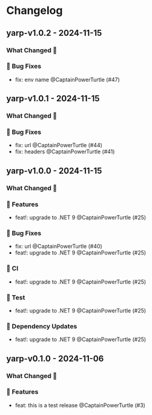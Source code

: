 # Changelog

## yarp-v1.0.2 - 2024-11-15

### What Changed 👀

### 🐛 Bug Fixes

- fix: env name @CaptainPowerTurtle (#47)

## yarp-v1.0.1 - 2024-11-15

### What Changed 👀

### 🐛 Bug Fixes

- fix: url @CaptainPowerTurtle (#44)
- fix: headers @CaptainPowerTurtle (#41)

## yarp-v1.0.0 - 2024-11-15

### What Changed 👀

### 🚀 Features

- feat!: upgrade to .NET 9 @CaptainPowerTurtle (#25)

### 🐛 Bug Fixes

- fix: url @CaptainPowerTurtle (#40)
- feat!: upgrade to .NET 9 @CaptainPowerTurtle (#25)

### 👷 CI

- feat!: upgrade to .NET 9 @CaptainPowerTurtle (#25)

### 🧪 Test

- feat!: upgrade to .NET 9 @CaptainPowerTurtle (#25)

### 🧩 Dependency Updates

- feat!: upgrade to .NET 9 @CaptainPowerTurtle (#25)

## yarp-v0.1.0 - 2024-11-06

### What Changed 👀

### 🚀 Features

- feat: this is a test release @CaptainPowerTurtle (#3)
